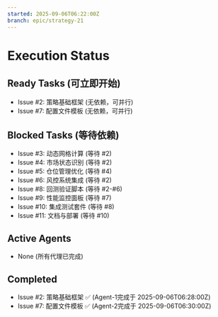 ```yaml
---
started: 2025-09-06T06:22:00Z
branch: epic/strategy-21
---
```


# Execution Status

## Ready Tasks (可立即开始)
- Issue #2: 策略基础框架 (无依赖，可并行)
- Issue #7: 配置文件模板 (无依赖，可并行)

## Blocked Tasks (等待依赖)
- Issue #3: 动态网格计算 (等待 #2)
- Issue #4: 市场状态识别 (等待 #2)
- Issue #5: 仓位管理优化 (等待 #4)
- Issue #6: 风控系统集成 (等待 #2)
- Issue #8: 回测验证脚本 (等待 #2-#6)
- Issue #9: 性能监控面板 (等待 #7)
- Issue #10: 集成测试套件 (等待 #8)
- Issue #11: 文档与部署 (等待 #10)

## Active Agents
- None (所有代理已完成)

## Completed
- Issue #2: 策略基础框架 ✅ (Agent-1完成于 2025-09-06T06:28:00Z)
- Issue #7: 配置文件模板 ✅ (Agent-2完成于 2025-09-06T06:30:00Z)
